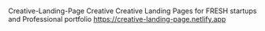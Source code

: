 # 
Creative-Landing-Page
 Creative Creative Landing Pages for FRESH startups
       and Professional portfolio
       https://creative-landing-page.netlify.app
